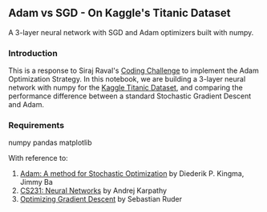 ## Adam vs SGD - On Kaggle's Titanic Dataset
A 3-layer neural network with SGD and Adam optimizers built with numpy.


### Introduction
This is a response to Siraj Raval's [Coding Challenge](https://github.com/llSourcell/The_evolution_of_gradient_descent/) to implement the Adam Optimization Strategy. In this notebook, we are building a 3-layer neural network with numpy for the [Kaggle Titanic Dataset](https://www.kaggle.com/c/titanic/data), and comparing the performance difference between a standard Stochastic Gradient Descent and Adam.


### Requirements
numpy
pandas
matplotlib


With reference to:
1. [Adam: A method for Stochastic Optimization](https://arxiv.org/abs/1412.6980) by Diederik P. Kingma, Jimmy Ba  
2. [CS231: Neural Networks](http://cs231n.github.io/neural-networks-3/#update) by Andrej Karpathy
3. [Optimizing Gradient Descent](http://sebastianruder.com/optimizing-gradient-descent/index.html#adam) by Sebastian Ruder